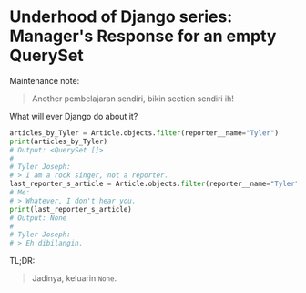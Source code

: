 # Underhood of Django series: Manager's Response for an empty QuerySet

Maintenance note:
> Another pembelajaran sendiri, bikin section sendiri ih!

What will ever Django do about it?

```python
articles_by_Tyler = Article.objects.filter(reporter__name="Tyler")
print(articles_by_Tyler)
# Output: <QuerySet []>
#
# Tyler Joseph:
# > I am a rock singer, not a reporter.
last_reporter_s_article = Article.objects.filter(reporter__name="Tyler").last()
# Me:
# > Whatever, I don't hear you.
print(last_reporter_s_article)
# Output: None
#
# Tyler Joseph:
# > Eh dibilangin.
```

TL;DR:
> Jadinya, keluarin `None`.
